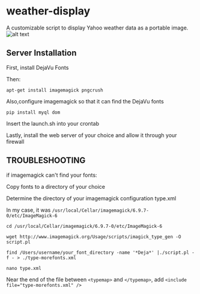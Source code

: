 # weather-display
A customizable script to display Yahoo weather data as a portable image.
![alt text](https://raw.githubusercontent.com/yoonsikp/weather-display/master/weather-script-output.png "Logo Title Text 1")

## Server Installation
First, install DejaVu Fonts

Then:
```
apt-get install imagemagick pngcrush
```
Also,configure imagemagick so that it can find the DejaVu fonts
```
pip install myql dom
```
Insert the launch.sh into your crontab 

Lastly, install the web server of your choice and allow it through your firewall


## TROUBLESHOOTING
if imagemagick can't find your fonts:

Copy fonts to a directory of your choice

Determine the directory of your imagemagick configuration type.xml

In my case, it was `/usr/local/Cellar/imagemagick/6.9.7-0/etc/ImageMagick-6`
```
cd /usr/local/Cellar/imagemagick/6.9.7-0/etc/ImageMagick-6

wget http://www.imagemagick.org/Usage/scripts/imagick_type_gen -O script.pl

find /Users/username/your_font_directory -name '*Deja*' |./script.pl -f - > ./type-morefonts.xml

nano type.xml
```
Near the end of the file between `<typemap>` and `</typemap>`, add `<include file="type-morefonts.xml" />`

